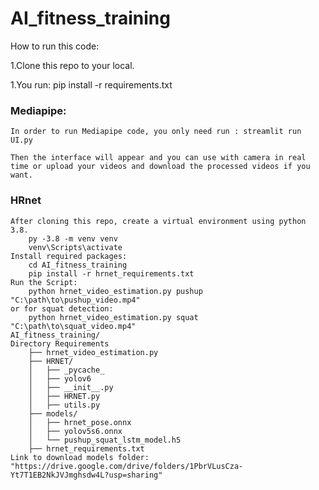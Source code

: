 # AI_fitness_training

How to run this code:

1.Clone this repo to your local.

1.You run: pip install -r requirements.txt

### Mediapipe:

    In order to run Mediapipe code, you only need run : streamlit run UI.py
    
    Then the interface will appear and you can use with camera in real time or upload your videos and download the processed videos if you want.
### HRnet
    After cloning this repo, create a virtual environment using python 3.8.
        py -3.8 -m venv venv
        venv\Scripts\activate
    Install required packages:
        cd AI_fitness_training
        pip install -r hrnet_requirements.txt
    Run the Script:
        python hrnet_video_estimation.py pushup "C:\path\to\pushup_video.mp4"
    or for squat detection:
        python hrnet_video_estimation.py squat "C:\path\to\squat_video.mp4"
    AI_fitness_training/
    Directory Requirements
        ├── hrnet_video_estimation.py
        ├── HRNET/
        │   ├── _pycache_
        │   ├── yolov6
        │   ├── __init__.py
        │   ├── HRNET.py
        │   ├── utils.py
        ├── models/
        │   ├── hrnet_pose.onnx
        │   ├── yolov5s6.onnx
        │   └── pushup_squat_lstm_model.h5
        ├── hrnet_requirements.txt
    Link to download models folder: "https://drive.google.com/drive/folders/1PbrVLusCza-Yt7T1EB2NkJVJmghsdw4L?usp=sharing"
